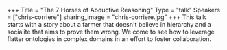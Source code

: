 +++
Title = "The 7 Horses of Abductive Reasoning"
Type = "talk"
Speakers = ["chris-corriere"]
sharing_image = "chris-corriere.jpg"
+++
This talk starts with a story about a farmer that doesn't believe in hierarchy and a socialite that aims to prove them wrong. We come to see how to leverage flatter ontologies in complex domains in an effort to foster collaboration.